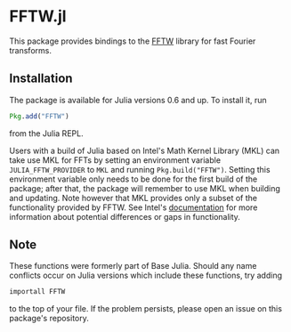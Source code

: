 # FFTW.jl

This package provides bindings to the [FFTW](http://www.fftw.org/) library for
fast Fourier transforms.

## Installation

The package is available for Julia versions 0.6 and up.
To install it, run

```julia
Pkg.add("FFTW")
```

from the Julia REPL.

Users with a build of Julia based on Intel's Math Kernel Library (MKL) can take use MKL
for FFTs by setting an environment variable `JULIA_FFTW_PROVIDER` to `MKL` and running
`Pkg.build("FFTW")`.
Setting this environment variable only needs to be done for the first build of the package;
after that, the package will remember to use MKL when building and updating.
Note however that MKL provides only a subset of the functionality provided by FFTW. See
Intel's [documentation](https://software.intel.com/en-us/mkl-developer-reference-c-using-fftw3-wrappers)
for more information about potential differences or gaps in functionality.

## Note

These functions were formerly part of Base Julia.
Should any name conflicts occur on Julia versions which include these functions,
try adding

```julia
importall FFTW
```

to the top of your file.
If the problem persists, please open an issue on this package's repository.
